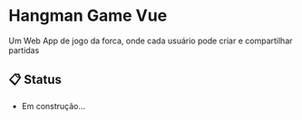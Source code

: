 # Hangman Game Vue

Um Web App de jogo da forca, onde cada usuário pode criar e compartilhar partidas

## 📋 Status

- Em construção...